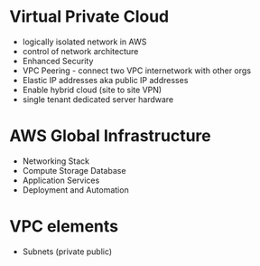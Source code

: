 # Virtual Private Cloud
- logically isolated network in AWS
- control of network architecture 
- Enhanced Security
- VPC Peering - connect two VPC internetwork with other orgs
- Elastic IP addresses aka public IP addresses
- Enable hybrid cloud (site to site VPN)
- single tenant dedicated server hardware

# AWS Global Infrastructure 
- Networking Stack
- Compute Storage Database
- Application Services
- Deployment and Automation

# VPC elements
- Subnets (private public) 
